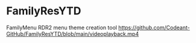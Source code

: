 # FamilyResYTD
FamilyMenu RDR2 menu theme creation tool
https://github.com/Codeant-GitHub/FamilyResYTD/blob/main/videoplayback.mp4
